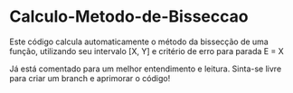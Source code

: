 # Calculo-Metodo-de-Bisseccao

Este código calcula automaticamente o método da bissecção de uma função, utilizando seu intervalo [X, Y] e critério de erro para parada E = X

Já está comentado para um melhor entendimento e leitura.
Sinta-se livre para criar um branch e aprimorar o código!
